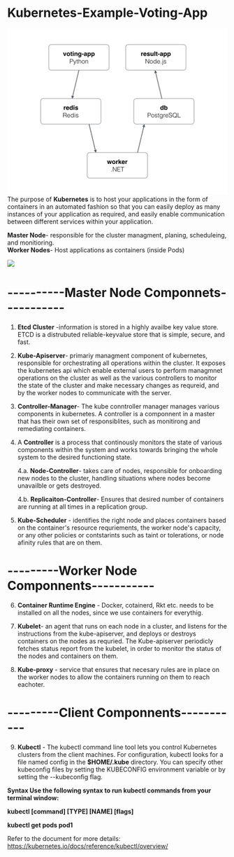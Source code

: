 # Kubernetes-Example-Voting-App
![](images/Voting-App-Architecture.png)
The purpose of **Kubernetes** is to host your applications in the form of containers in an automated fashion so that you can easily 
deploy as many instances of your application as required, and easily enable communication between different services within your 
application. 

**Master Node**- responsible for the cluster managment, planing, scheduleing, and monitioring.         
**Worker Nodes**- Host applications as containers (inside Pods)

![](images/KubernetesArchitecutre.JPG.png)


# ----------Master Node Componnets-----------
1. **Etcd Cluster** -information is stored in a highly availbe key value store. 
               ETCD is a distrubuted reliable-keyvalue store that is simple, secure, and fast. 

2. **Kube-Apiserver**- primariy managment component of kubernetes, responsible for orchestrating all operations within the cluster. It
                exposes the kubernetes api which enable external users to perform managmnet operations on the cluster as well as the 
                various controllers to monitor the state of the cluster and make necessary changes as requreid, and by the worker nodes 
                to communicate with the server. 

3. **Controller-Manager**- The kube conntroller manager manages various components in kubernetes. 
   A controller is a componnent in a master that has their own set of responsiblites, such as monitirong and remediating
   containers. 

4.  A **Controller** is a process that continously monitors the state of various components within the system 
    and works towards bringing the whole system to the desired functioning state.
  
      4.a. **Node-Controller**- takes care of nodes, responsible for onboarding new nodes to the cluster, handling situations where
                                nodes become unavailble or gets destroyed.
                    
      4.b. **Replicaiton-Controller**- Ensures that desired number of containers are running at all times in a replication group. 

5. **Kube-Scheduler** - identifies the right node and places containers based on the container's resource requriements, the worker 
                        node's capacity, or any other policies or contstarints such as taint or tolerations, or  node afinity rules that
                        are on them. 
                 
# ---------Worker Node Componnents-----------

6. **Container Runtime Engine** - Docker, cotainerd, Rkt etc. needs to be installed on all the nodes, since we use containers for everythig. 


7. **Kubelet**- an agent that runs on each node in a cluster, and listens for the instructions from the kube-apiserver, and deploys or destroys containers on the nodes as requried. The Kube-apiserver periodicly fetches status report from the kubelet, in order to monitor the status of the nodes and containers on them. 

8. **Kube-proxy** - service that ensures that necesary rules are in place on the worker nodes to allow the containers running on them
                   to reach eachoter. 
# ---------Client Componnents-----------
9. **Kubectl** - The kubectl command line tool lets you control Kubernetes clusters from the client machines. For configuration, kubectl looks for a file named config in the **$HOME/.kube** directory. You can specify other kubeconfig files by setting the KUBECONFIG environment variable or by setting the --kubeconfig flag.

**Syntax
Use the following syntax to run kubectl commands from your terminal window:**

**kubectl [command] [TYPE] [NAME] [flags]**

**kubectl get pods pod1**

Refer to the document for more details: 
https://kubernetes.io/docs/reference/kubectl/overview/
